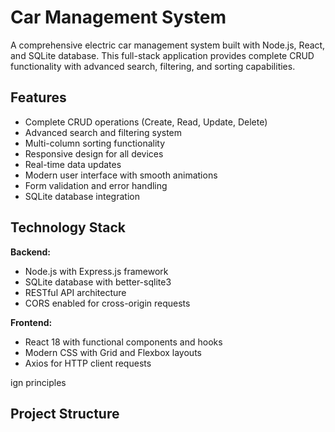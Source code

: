 # Car Management System

A comprehensive electric car management system built with Node.js, React, and SQLite database. This full-stack application provides complete CRUD functionality with advanced search, filtering, and sorting capabilities.

## Features

- Complete CRUD operations (Create, Read, Update, Delete)
- Advanced search and filtering system
- Multi-column sorting functionality
- Responsive design for all devices
- Real-time data updates
- Modern user interface with smooth animations
- Form validation and error handling
- SQLite database integration

## Technology Stack

**Backend:**
- Node.js with Express.js framework
- SQLite database with better-sqlite3
- RESTful API architecture
- CORS enabled for cross-origin requests

**Frontend:**
- React 18 with functional components and hooks
- Modern CSS with Grid and Flexbox layouts
- Axios for HTTP client requests

ign principles

## Project Structure
